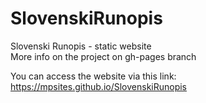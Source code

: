 # SlovenskiRunopis
Slovenski Runopis - static website <br/>
More info on the project on gh-pages branch


You can access the website via this link:<br/>
https://mpsites.github.io/SlovenskiRunopis
